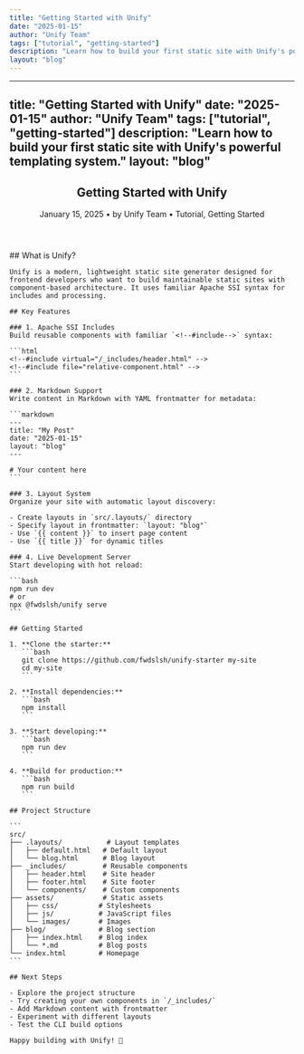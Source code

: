 ```yaml
---
title: "Getting Started with Unify"
date: "2025-01-15"
author: "Unify Team"
tags: ["tutorial", "getting-started"]
description: "Learn how to build your first static site with Unify's powerful templating system."
layout: "blog"
---
```


---
title: "Getting Started with Unify"
date: "2025-01-15"
author: "Unify Team"
tags: ["tutorial", "getting-started"]
description: "Learn how to build your first static site with Unify's powerful templating system."
layout: "blog"
---

<article class="blog-post">
  <header class="blog-meta">
    <h1>Getting Started with Unify</h1>
    <p>
      <time datetime="2025-01-15">January 15, 2025</time> • 
      by Unify Team • 
      <span class="tags">Tutorial, Getting Started</span>
    </p>
  </header>

  <div class="blog-content">
    ## What is Unify?

    Unify is a modern, lightweight static site generator designed for frontend developers who want to build maintainable static sites with component-based architecture. It uses familiar Apache SSI syntax for includes and processing.

    ## Key Features

    ### 1. Apache SSI Includes
    Build reusable components with familiar `<!--#include-->` syntax:

    ```html
    <!--#include virtual="/_includes/header.html" -->
    <!--#include file="relative-component.html" -->
    ```

    ### 2. Markdown Support
    Write content in Markdown with YAML frontmatter for metadata:

    ```markdown
    ---
    title: "My Post"
    date: "2025-01-15"
    layout: "blog"
    ---

    # Your content here
    ```

    ### 3. Layout System
    Organize your site with automatic layout discovery:

    - Create layouts in `src/.layouts/` directory
    - Specify layout in frontmatter: `layout: "blog"`
    - Use `{{ content }}` to insert page content
    - Use `{{ title }}` for dynamic titles

    ### 4. Live Development Server
    Start developing with hot reload:

    ```bash
    npm run dev
    # or
    npx @fwdslsh/unify serve
    ```

    ## Getting Started

    1. **Clone the starter:**
       ```bash
       git clone https://github.com/fwdslsh/unify-starter my-site
       cd my-site
       ```

    2. **Install dependencies:**
       ```bash
       npm install
       ```

    3. **Start developing:**
       ```bash
       npm run dev
       ```

    4. **Build for production:**
       ```bash
       npm run build
       ```

    ## Project Structure

    ```
    src/
    ├── .layouts/           # Layout templates
    │   ├── default.html   # Default layout
    │   └── blog.html      # Blog layout
    ├── _includes/         # Reusable components
    │   ├── header.html    # Site header
    │   ├── footer.html    # Site footer
    │   └── components/    # Custom components
    ├── assets/            # Static assets
    │   ├── css/          # Stylesheets
    │   ├── js/           # JavaScript files
    │   └── images/       # Images
    ├── blog/             # Blog section
    │   ├── index.html    # Blog index
    │   └── *.md          # Blog posts
    └── index.html        # Homepage
    ```

    ## Next Steps

    - Explore the project structure
    - Try creating your own components in `/_includes/`
    - Add Markdown content with frontmatter
    - Experiment with different layouts
    - Test the CLI build options

    Happy building with Unify! 🚀
  </div>
</article>